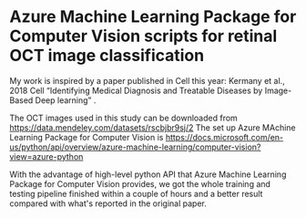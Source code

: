 # Azure Machine Learning Package for Computer Vision scripts for retinal OCT image classification

My work is inspired by a paper published in Cell this year: Kermany et al., 2018 Cell “Identifying Medical Diagnosis and Treatable Diseases by Image-Based Deep learning” . 

The OCT images used in this study can be downloaded from https://data.mendeley.com/datasets/rscbjbr9sj/2
The set up Azure MAchine Learning Package for Computer Vision is https://docs.microsoft.com/en-us/python/api/overview/azure-machine-learning/computer-vision?view=azure-python

With the advantage of high-level python API that Azure Machine Learning Package for Computer Vision provides, we got the whole training and testing pipeline finished within a couple of hours and a better result compared with what's reported in the original paper. 
